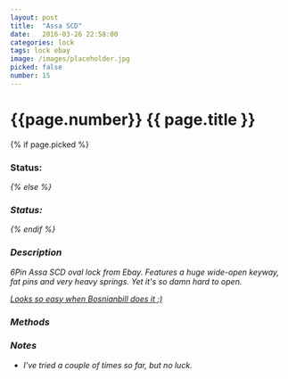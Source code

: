 ```yaml
---
layout: post
title:  "Assa SCD"
date:   2016-03-26 22:58:00
categories: lock
tags: lock ebay
image: /images/placeholder.jpg
picked: false
number: 15
---
```


# {{page.number}} {{ page.title }}

{% if page.picked %}
### Status: <i class="fa fa-unlock"/>
{% else %}
### Status: <i class="fa fa-lock"/>
{% endif %}

### Description

6Pin Assa SCD oval lock from Ebay. Features a huge wide-open keyway, fat pins and very heavy springs. Yet it's so damn hard to open.

[Looks so easy when Bosnianbill does it ;)](https://www.youtube.com/watch?v=hRgu6T4F1Yc)


### Methods

### Notes

- I've tried a couple of times so far, but no luck.
